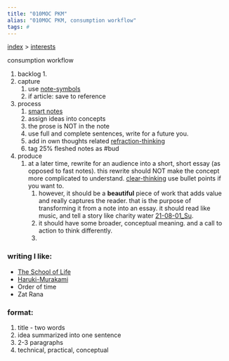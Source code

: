 ```yaml
---
title: "010MOC PKM"
alias: "010MOC PKM, consumption workflow"
tags: #
---
```

[index](_index.md) > [interests](004MOC_interests.md)

consumption workflow
1. backlog
	1. 
2. capture
	1. use [note-symbols](note-symbols.md)
	2. if article: save to reference
3. process
	1. [smart notes](smart-notes.md)
	2. assign ideas into concepts
	3. the prose is NOT in the note
	4. use full and complete sentences, write for a future you.
	5. add in own thoughts related [refraction-thinking](refraction-thinking.md)
	6. tag 25% fleshed notes as #bud
4. produce
	1. at a later time, rewrite for an audience into a short, short essay (as opposed to fast notes). this rewrite should NOT make the concept more complicated to understand. [clear-thinking](clear-thinking.md) use bullet points if you want to.
		1. however, it should be a **beautiful** piece of work that adds value and really captures the reader. that is the purpose of transforming it from a note into an essay. it should read like music, and tell a story like charity water [21-08-01_Su](private/Timestamps/21-08-01_Su.md).
		2. it should have some broader, conceptual meaning. and a call to action to think differently. 
		3.

### writing I like:
- [The School of Life](The%20School%20of%20Life.md)
- [Haruki-Murakami](Haruki-Murakami.md)
- Order of time
- Zat Rana

### format:
1. title - two words
2. idea summarized into one sentence
3. 2-3 paragraphs 
4. technical, practical, conceptual